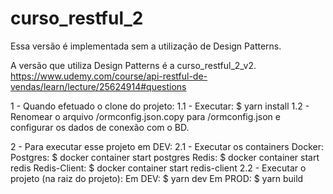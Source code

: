 # curso_restful_2

Essa versão é implementada sem a utilização de Design Patterns.

A versão que utiliza Design Patterns é a curso_restful_2_v2.
https://www.udemy.com/course/api-restful-de-vendas/learn/lecture/25624914#questions

1 - Quando efetuado o clone do projeto:
1.1 - Executar: $ yarn install
1.2 - Renomear o arquivo /ormconfig.json.copy para /ormconfig.json e configurar os dados de conexão com o BD.

2 - Para executar esse projeto em DEV:
2.1 - Executar os containers Docker:
  Postgres:     $ docker container start postgres
  Redis:        $ docker container start redis
  Redis-Client: $ docker container start redis-client
2.2 - Executar o projeto (na raiz do projeto):
  Em DEV:  $ yarn dev
  Em PROD: $ yarn build
